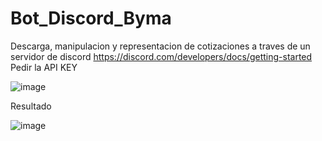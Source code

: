 # Bot_Discord_Byma
Descarga, manipulacion y representacion de cotizaciones a traves de un servidor de discord
https://discord.com/developers/docs/getting-started
Pedir la API KEY

![image](https://user-images.githubusercontent.com/97043308/217448094-2261f9bf-0111-4ae4-994e-5b8a1c8a7cc7.png)

Resultado 

![image](https://user-images.githubusercontent.com/97043308/217448175-dc21047f-c2ca-4213-99b7-3a6e1847f4b1.png)
